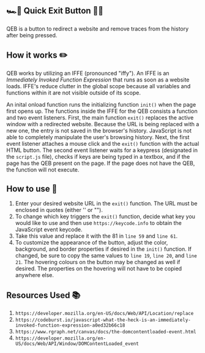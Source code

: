 ## 🏎💨 Quick Exit Button 🙅‍♀️
QEB is a button to redirect a website and remove traces from the history after being pressed.

## How it works ✏️
QEB works by utilizing an IFFE (pronounced "iffy"). An IFFE is an *Immediately Invoked Function Expression* that runs as soon as a website loads. IFFE's reduce clutter in the global scope because all variables and functions within it are not visible outside of its scope.

An inital onload function runs the initializing function `init()` when the page first opens up. The functions inside the IFFE for the QEB consists a function and two event listeners. First, the main function `exit()` replaces the active window with a redirected website. Because the URL is being replaced with a new one, the entry is not saved in the browser's history. JavaScript is not able to completely manipulate the user's browsing history. Next, the first event listener attaches a mouse click and the `exit()` function with the actual HTML button. The second event listener waits for a keypress (designated in the `script.js` file), checks if keys are being typed in a textbox, and if the page has the QEB present on the page. If the page does not have the QEB, the function will not execute.

## How to use 📍
1. Enter your desired website URL in the `exit()` function. The URL must be enclosed in quotes (either '' or ""). 
2. To change which key triggers the `exit()` function, decide what key you would like to use and then use `https://keycode.info` to obtain the JavaScript event keycode. 
3. Take this value and replace it with the 81 in `line 59` and `line 61`.
4. To customize the appearance of the button, adjust the color, background, and border properties if desired in the `init()` function. If changed, be sure to copy the same values to `line 19`, `line 20`, and `line 21`. The hovering colours on the button may be changed as well if desired. The properties on the hovering will not have to be copied anywhere else.

## Resources Used 📚
1. `https://developer.mozilla.org/en-US/docs/Web/API/Location/replace`
2. `https://codeburst.io/javascript-what-the-heck-is-an-immediately-invoked-function-expression-a0ed32b66c18`
3. `https://www.rgraph.net/canvas/docs/the-domcontentloaded-event.html`
4. `https://developer.mozilla.org/en-US/docs/Web/API/Window/DOMContentLoaded_event`
